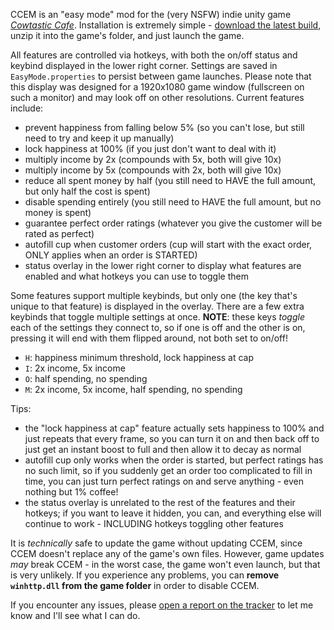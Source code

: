 CCEM is an "easy mode" mod for the (very NSFW) indie unity game [_Cowtastic Cafe_](https://noa3.itch.io/cowtastic). Installation is extremely simple - [download the latest build](https://github.com/PrincessRTFM/CowtasticCafeEasyMode/releases/latest), unzip it into the game's folder, and just launch the game.

All features are controlled via hotkeys, with both the on/off status and keybind displayed in the lower right corner. Settings are saved in `EasyMode.properties` to persist between game launches. Please note that this display was designed for a 1920x1080 game window (fullscreen on such a monitor) and may look off on other resolutions. Current features include:

- prevent happiness from falling below 5% (so you can't lose, but still need to try and keep it up manually)
- lock happiness at 100% (if you just don't want to deal with it)
- multiply income by 2x (compounds with 5x, both will give 10x)
- multiply income by 5x (compounds with 2x, both will give 10x)
- reduce all spent money by half (you still need to HAVE the full amount, but only half the cost is spent)
- disable spending entirely (you still need to HAVE the full amount, but no money is spent)
- guarantee perfect order ratings (whatever you give the customer will be rated as perfect)
- autofill cup when customer orders (cup will start with the exact order, ONLY applies when an order is STARTED)
- status overlay in the lower right corner to display what features are enabled and what hotkeys you can use to toggle them

Some features support multiple keybinds, but only one (the key that's unique to that feature) is displayed in the overlay. There are a few extra keybinds that toggle multiple settings at once. **NOTE**: these keys _toggle_ each of the settings they connect to, so if one is off and the other is on, pressing it will end with them flipped around, not both set to on/off!
- `H`: happiness minimum threshold, lock happiness at cap
- `I`: 2x income, 5x income
- `O`: half spending, no spending
- `M`: 2x income, 5x income, half spending, no spending

Tips:
- the "lock happiness at cap" feature actually sets happiness to 100% and just repeats that every frame, so you can turn it on and then back off to just get an instant boost to full and then allow it to decay as normal
- autofill cup only works when the order is started, but perfect ratings has no such limit, so if you suddenly get an order too complicated to fill in time, you can just turn perfect ratings on and serve anything - even nothing but 1% coffee!
- the status overlay is unrelated to the rest of the features and their hotkeys; if you want to leave it hidden, you can, and everything else will continue to work - INCLUDING hotkeys toggling other features

It is _technically_ safe to update the game without updating CCEM, since CCEM doesn't replace any of the game's own files. However, game updates _may_ break CCEM - in the worst case, the game won't even launch, but that is very unlikely. If you experience any problems, you can **remove `winhttp.dll` from the game folder** in order to disable CCEM.

If you encounter any issues, please [open a report on the tracker](https://github.com/PrincessRTFM/CowtasticCafeEasyMode/issues/new) to let me know and I'll see what I can do.
